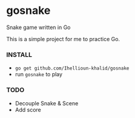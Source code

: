 gosnake
=======

Snake game written in Go

This is a simple project for me to practice Go.

### INSTALL

* `go get github.com/Ihellioun-khalid/gosnake`
* run `gosnake` to play

### TODO

* Decouple Snake & Scene
* Add score
